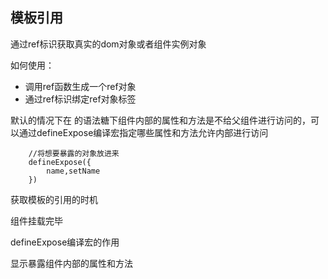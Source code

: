 ## 模板引用

通过ref标识获取真实的dom对象或者组件实例对象

如何使用：

- 调用ref函数生成一个ref对象
- 通过ref标识绑定ref对象标签

默认的情况下在<sciipt setup>  的语法糖下组件内部的属性和方法是不给父组件进行访问的，可以通过defineExpose编译宏指定哪些属性和方法允许内部进行访问

```
    //将想要暴露的对象放进来
    defineExpose({
        name,setName
    })
```

获取模板的引用的时机

组件挂载完毕

defineExpose编译宏的作用

显示暴露组件内部的属性和方法